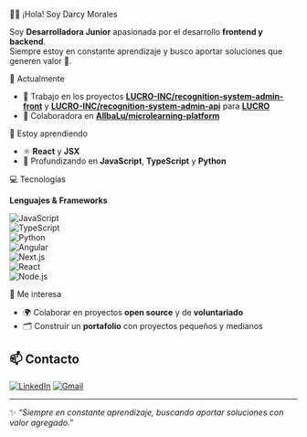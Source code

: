 
  👩‍💻 ¡Hola! Soy Darcy Morales  
                                                                                     
  Soy **Desarrolladora Junior** apasionada por el desarrollo **frontend y backend**.  
  Siempre estoy en constante aprendizaje y busco aportar soluciones que generen valor 🚀.  


 🔭 Actualmente
 
- 🚧 Trabajo en los proyectos **[LUCRO-INC/recognition-system-admin-front](https://github.com/LUCRO-INC/recognition-system-admin-front)** y **[LUCRO-INC/recognition-system-admin-api](https://github.com/LUCRO-INC/recognition-system-admin-api)**  para **[LUCRO](https://github.com/LUCRO-INC)**  
- 🤝 Colaboradora en **[AllbaLu/microlearning-platform](https://github.com/AllbaLu/microlearning-platform)**  


 🌱 Estoy aprendiendo
 
- ⚛️ **React** y **JSX**  
- 📌 Profundizando en **JavaScript**, **TypeScript** y **Python**  


💻 Tecnologías  

**Lenguajes & Frameworks**

![JavaScript](https://img.shields.io/badge/JavaScript-F7E017?style=for-the-badge&logo=javascript&logoColor=000)  
![TypeScript](https://img.shields.io/badge/TypeScript-007ACC?style=for-the-badge&logo=typescript&logoColor=fff)  
![Python](https://img.shields.io/badge/Python-3776AB?style=for-the-badge&logo=python&logoColor=fff)  
![Angular](https://img.shields.io/badge/Angular-DD0031?style=for-the-badge&logo=angular&logoColor=fff)  
![Next.js](https://img.shields.io/badge/Next.js-000000?style=for-the-badge&logo=nextdotjs&logoColor=fff)  
![React](https://img.shields.io/badge/React-61DAFB?style=for-the-badge&logo=react&logoColor=000)  
![Node.js](https://img.shields.io/badge/Node.js-339933?style=for-the-badge&logo=nodedotjs&logoColor=fff)  


🤝 Me interesa
  
- 🌍 Colaborar en proyectos **open source** y de **voluntariado**  
- 🗂️ Construir un **portafolio** con proyectos pequeños y medianos


## 📫 Contacto
[![LinkedIn](https://img.shields.io/badge/LinkedIn-0077B5?style=for-the-badge&logo=linkedin&logoColor=fff)](https://www.linkedin.com/in/darcy-morales-911964367/) 
[![Gmail](https://img.shields.io/badge/Gmail-D14836?style=for-the-badge&logo=gmail&logoColor=white)](mailto:darciiimorales17@gmail.com)

---

✨ *“Siempre en constante aprendizaje, buscando aportar soluciones con valor agregado.”*  



